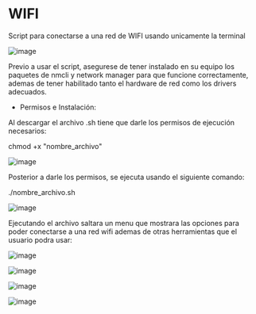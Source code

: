 # WIFI
Script para conectarse a una red de WIFI usando unicamente la terminal 

![image](https://github.com/user-attachments/assets/5d082c47-951b-4fa9-aa92-cd5b9bb533db)

Previo a usar el script, asegurese de tener instalado en su equipo los paquetes de nmcli y network manager para que funcione correctamente, ademas de tener habilitado tanto el hardware de red como los drivers adecuados.

- Permisos e Instalación:

Al descargar el archivo .sh tiene que darle los permisos de ejecución necesarios:

chmod +x "nombre_archivo"

![image](https://github.com/user-attachments/assets/f5a549c3-1316-4268-8072-84788e2e574b)

Posterior a darle los permisos, se ejecuta usando el siguiente comando:

./nombre_archivo.sh

![image](https://github.com/user-attachments/assets/7eb3c7f1-34c1-4be7-9a19-98f77368979d)

Ejecutando el archivo saltara un menu que mostrara las opciones para poder conectarse a una red wifi ademas de otras herramientas que el usuario podra usar:

![image](https://github.com/user-attachments/assets/86342efe-7ecc-4efe-ae5f-babf335cffea)

![image](https://github.com/user-attachments/assets/617e9085-1a7a-434c-bb16-4f1598e92be0)

![image](https://github.com/user-attachments/assets/db5b800e-431f-4d5e-ad8f-f3d51e4bb572)

![image](https://github.com/user-attachments/assets/5687ee56-f817-4945-ae44-3c6f014829f2)






